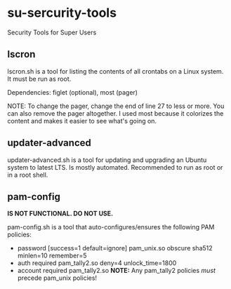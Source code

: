# su-sercurity-tools

Security Tools for Super Users

## lscron
lscron.sh is a tool for listing the contents of all crontabs on a Linux system. It must be run as root.

Dependencies: figlet (optional), most (pager)

NOTE: To change the pager, change the end of line 27 to less or more. You can also remove the pager altogether. I used most because it colorizes the content and makes it easier to see what's going on.

## updater-advanced
updater-advanced.sh is a tool for updating and upgrading an Ubuntu system to latest LTS. Is mostly automated. Recommended to run as root or in a root shell.

## pam-config
__IS NOT FUNCTIONAL. DO NOT USE.__

pam-config.sh is a tool that auto-configures/ensures the following PAM policies:
- password [success=1 default=ignore] pam_unix.so obscure sha512 minlen=10 remember=5
- auth required pam_tally2.so deny=4 unlock_time=1800
- account required pam_tally2.so
__NOTE:__ Any pam_tally2 policies *must* precede pam_unix policies!
